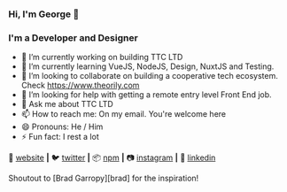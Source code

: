### Hi, I'm George 👋

###  I'm a Developer and Designer

- 🔭 I’m currently working on building TTC LTD
- 🌱 I’m currently learning VueJS, NodeJS, Design, NuxtJS and Testing.
- 👯 I’m looking to collaborate on building a cooperative tech ecosystem. Check https://www.theorily.com
- 🤔 I’m looking for help with getting a remote entry level Front End job.
- 💬 Ask me about TTC LTD
- 📫 How to reach me: On my email. You're welcome here
- 😄 Pronouns: He / Him
- ⚡ Fun fact: I rest a lot


🏡 [website][website] **|** 
🐦 [twitter][twitter] **|** 
📦 [npm][npm] **|** 
📷 [instagram][instagram] **|** 
👔 [linkedin][linkedin]

Shoutout to [Brad Garropy][brad] for the inspiration!

[website]: https://syntacticgeorge.dev
[twitter]: https://twitter.com/syntacticgeorge
[instagram]: https://instagram.com/syntacticgeorge
[linkedin]: https://linkedin.com/in/syntacticgeorge
[npm]: https://npmjs.com/~syntacticgeorge
